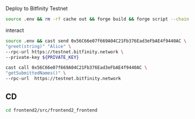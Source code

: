 Deploy to Bitfinity Testnet

```bash
source .env && rm -rf cache out && forge build && forge script --chain 355113 script/Greeting.s.sol:DeployScript --rpc-url https://testnet.bitfinity.network --broadcast -vvvv --private-key ${PRIVATE_KEY}
```

interact

```bash
source .env && cast send 0x56C66e07f669A04C21Fb376Ead3eFbAE4f9440AC \
"greet(string)" "Alice" \
--rpc-url https://testnet.bitfinity.network \
--private-key ${PRIVATE_KEY}
```

```bash
cast call 0x56C66e07f669A04C21Fb376Ead3eFbAE4f9440AC \
"getSubmittedNames()" \
--rpc-url  https://testnet.bitfinity.network
```

## CD

```bash
cd frontend2/src/frontend2_frontend
```